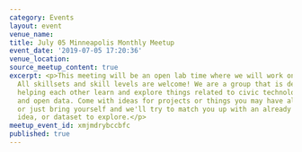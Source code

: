 ```yaml
---
category: Events
layout: event
venue_name:
title: July 05 Minneapolis Monthly Meetup
event_date: '2019-07-05 17:20:36'
venue_location:
source_meetup_content: true
excerpt: <p>This meeting will be an open lab time where we will work on projects.
  All skillsets and skill levels are welcome! We are a group that is dedicated to
  helping each other learn and explore things related to civic technology, open government,
  and open data. Come with ideas for projects or things you may have already started,
  or just bring yourself and we'll try to match you up with an already existing project,
  idea, or dataset to explore.</p>
meetup_event_id: xmjmdrybccbfc
published: true
---
```

